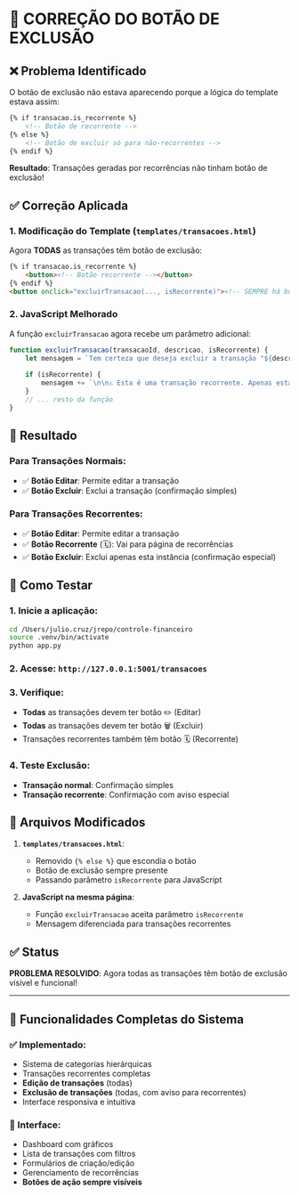 # 🔧 CORREÇÃO DO BOTÃO DE EXCLUSÃO

## ❌ Problema Identificado
O botão de exclusão não estava aparecendo porque a lógica do template estava assim:

```html
{% if transacao.is_recorrente %}
    <!-- Botão de recorrente -->
{% else %}
    <!-- Botão de excluir só para não-recorrentes -->
{% endif %}
```

**Resultado**: Transações geradas por recorrências não tinham botão de exclusão!

## ✅ Correção Aplicada

### 1. **Modificação do Template** (`templates/transacoes.html`)
Agora **TODAS** as transações têm botão de exclusão:

```html
{% if transacao.is_recorrente %}
    <button><!-- Botão recorrente --></button>
{% endif %}
<button onclick="excluirTransacao(..., isRecorrente)"><!-- SEMPRE há botão excluir --></button>
```

### 2. **JavaScript Melhorado**
A função `excluirTransacao` agora recebe um parâmetro adicional:

```javascript
function excluirTransacao(transacaoId, descricao, isRecorrente) {
    let mensagem = `Tem certeza que deseja excluir a transação "${descricao}"?`;
    
    if (isRecorrente) {
        mensagem += `\n\n⚠️ Esta é uma transação recorrente. Apenas esta transação específica será excluída, a recorrência continuará gerando outras transações.`;
    }
    // ... resto da função
}
```

## 🎯 Resultado

### Para Transações Normais:
- ✅ **Botão Editar**: Permite editar a transação
- ✅ **Botão Excluir**: Exclui a transação (confirmação simples)

### Para Transações Recorrentes:
- ✅ **Botão Editar**: Permite editar a transação
- ✅ **Botão Recorrente** (🗓️): Vai para página de recorrências
- ✅ **Botão Excluir**: Exclui apenas esta instância (confirmação especial)

## 🧪 Como Testar

### 1. **Inicie a aplicação**:
```bash
cd /Users/julio.cruz/jrepo/controle-financeiro
source .venv/bin/activate
python app.py
```

### 2. **Acesse**: `http://127.0.0.1:5001/transacoes`

### 3. **Verifique**:
- **Todas** as transações devem ter botão ✏️ (Editar)
- **Todas** as transações devem ter botão 🗑️ (Excluir)
- Transações recorrentes também têm botão 🗓️ (Recorrente)

### 4. **Teste Exclusão**:
- **Transação normal**: Confirmação simples
- **Transação recorrente**: Confirmação com aviso especial

## 📁 Arquivos Modificados

1. **`templates/transacoes.html`**:
   - Removido `{% else %}` que escondia o botão
   - Botão de exclusão sempre presente
   - Passando parâmetro `isRecorrente` para JavaScript

2. **JavaScript na mesma página**:
   - Função `excluirTransacao` aceita parâmetro `isRecorrente`
   - Mensagem diferenciada para transações recorrentes

## ✅ Status
**PROBLEMA RESOLVIDO**: Agora todas as transações têm botão de exclusão visível e funcional!

---

## 🎯 Funcionalidades Completas do Sistema

### ✅ Implementado:
- Sistema de categorias hierárquicas
- Transações recorrentes completas
- **Edição de transações** (todas)
- **Exclusão de transações** (todas, com aviso para recorrentes)
- Interface responsiva e intuitiva

### 🎨 Interface:
- Dashboard com gráficos
- Lista de transações com filtros
- Formulários de criação/edição
- Gerenciamento de recorrências
- **Botões de ação sempre visíveis**
